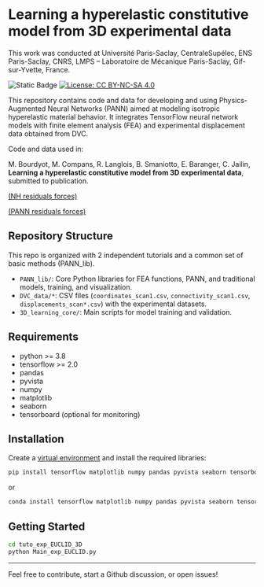 # Learning a hyperelastic constitutive model from 3D experimental data

This work was conducted at Université Paris-Saclay, CentraleSupélec, ENS Paris-Saclay, CNRS, LMPS – Laboratoire de Mécanique Paris-Saclay, Gif-sur-Yvette, France.

![Static Badge](https://img.shields.io/badge/Python-blue)
[![License: CC BY-NC-SA 4.0](https://img.shields.io/badge/License-GPL--3.0-lightgrey.svg)](LICENSE.md)


This repository contains code and data for developing and using Physics-Augmented Neural Networks (PANN) aimed at modeling isotropic hyperelastic material behavior. It integrates TensorFlow neural network models with finite element analysis (FEA) and experimental displacement data obtained from DVC.

Code and data used in:

M. Bourdyot, M. Compans, R. Langlois, B. Smaniotto, E. Baranger, C. Jailin, **Learning a hyperelastic constitutive model from 3D experimental data**, submitted to publication. 


[(NH residuals forces)](https://cjailin.github.io/html_outputs/3D_PANN_learning/NH_residual_forces.html)

[(PANN residuals forces)](https://cjailin.github.io/html_outputs/3D_PANN_learning/PANN_residual_forces.html)


## Repository Structure
This repo is organized with 2 independent tutorials and a common set of basic methods (PANN_lib).
- `PANN_lib/`: Core Python libraries for FEA functions, PANN, and traditional models, training, and visualization.
- `DVC_data/*`: CSV files (`coordinates_scan1.csv`, `connectivity_scan1.csv`, `displacements_scan*.csv`) with the experimental datasets.
- `3D_learning_core/`: Main scripts for model training and validation.

## Requirements
  - python >= 3.8
  - tensorflow >= 2.0
  - pandas
  - pyvista
  - numpy
  - matplotlib
  - seaborn
  - tensorboard (optional for monitoring)

## Installation
Create a [virtual environment](https://docs.python.org/3/library/venv.html) and install the required libraries:
```bash
pip install tensorflow matplotlib numpy pandas pyvista seaborn tensorboard
```
or
```bash
conda install tensorflow matplotlib numpy pandas pyvista seaborn tensorboard
```

## Getting Started

```bash
cd tuto_exp_EUCLID_3D
python Main_exp_EUCLID.py
```

---

Feel free to contribute, start a Github discussion, or open issues!
